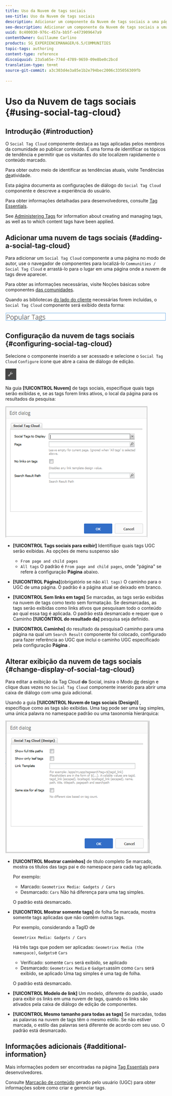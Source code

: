 ```yaml
---
title: Uso da Nuvem de tags sociais
seo-title: Uso da Nuvem de tags sociais
description: Adicionar um componente da Nuvem de tags sociais a uma página
seo-description: Adicionar um componente da Nuvem de tags sociais a uma página
uuid: 8c400030-976c-457a-bb5f-e473909647a9
contentOwner: Guillaume Carlino
products: SG_EXPERIENCEMANAGER/6.5/COMMUNITIES
topic-tags: authoring
content-type: reference
discoiquuid: 23a5a65e-774d-4789-9659-09e8be0c2bcd
translation-type: tm+mt
source-git-commit: a3c303d4e3a85e1b2e794bec2006c335056309fb

---
```



# Uso da Nuvem de tags sociais {#using-social-tag-cloud}

## Introdução {#introduction}

O `Social Tag Cloud` componente destaca as tags aplicadas pelos membros da comunidade ao publicar conteúdo. É uma forma de identificar os tópicos de tendência e permitir que os visitantes do site localizem rapidamente o conteúdo marcado.

Para obter outro meio de identificar as tendências atuais, visite Tendências [de](trends.md)atividade.

Esta página documenta as configurações de diálogo do `Social Tag Cloud` componente e descreve a experiência do usuário.

Para obter informações detalhadas para desenvolvedores, consulte [Tag Essentials](tag.md).

See [Administering Tags](../../help/sites-administering/tags.md) for information about creating and managing tags, as well as to which content tags have been applied.

## Adicionar uma nuvem de tags sociais {#adding-a-social-tag-cloud}

Para adicionar um `Social Tag Cloud` componente a uma página no modo de autor, use o navegador de componentes para localizá-lo `Communities / Social Tag Cloud` e arrastá-lo para o lugar em uma página onde a nuvem de tags deve aparecer.

Para obter as informações necessárias, visite Noções básicas sobre componentes [das comunidades](basics.md).

Quando as bibliotecas [do lado do cliente](tag.md#essentials-for-client-side) necessárias forem incluídas, o `Social Tag Cloud` componente será exibido desta forma:

![chlimage_1-303](assets/chlimage_1-303.png)

## Configuração da nuvem de tags sociais {#configuring-social-tag-cloud}

Selecione o componente inserido a ser acessado e selecione o `Social Tag Cloud` `Configure` ícone que abre a caixa de diálogo de edição.

![chlimage_1-304](assets/chlimage_1-304.png)

Na guia **[!UICONTROL Nuvem]** de tags sociais, especifique quais tags serão exibidas e, se as tags forem links ativos, o local da página para os resultados da pesquisa:

![chlimage_1-305](assets/chlimage_1-305.png)

* **[!UICONTROL Tags sociais para exibir]** Identifique quais tags UGC serão exibidas. As opções de menu suspenso são

   * `From page and child pages`
   * `All tags`
   O padrão é `From page and child pages`, onde &quot;página&quot; se refere à configuração **Página** abaixo.

* **[!UICONTROL Página]**(obrigatório se não `All tags)` O caminho para o UGC de uma página. O padrão é a página atual se deixado em branco.

* **[!UICONTROL Sem links em tags]** Se marcadas, as tags serão exibidas na nuvem de tags como texto sem formatação. Se desmarcadas, as tags serão exibidas como links ativos que pesquisam todo o conteúdo ao qual essa tag é aplicada. O padrão está desmarcado e requer que o Caminho **[!UICONTROL do resultado da]** pesquisa seja definido.

* **[!UICONTROL Caminho]** do resultado da pesquisaO caminho para uma página na qual um `Search Result` componente foi colocado, configurado para fazer referência ao UGC que inclui o caminho UGC especificado pela configuração **Página** .

## Alterar exibição da nuvem de tags sociais {#change-display-of-social-tag-cloud}

Para editar a exibição da Tag Cloud **do** Social, insira o Modo [de](../../help/sites-authoring/default-components-designmode.md) design e clique duas vezes no `Social Tag Cloud` componente inserido para abrir uma caixa de diálogo com uma guia adicional.

Usando a guia **[!UICONTROL Nuvem de tags sociais (Design)]** , especifique como as tags são exibidas. Uma tag pode ser uma tag simples, uma única palavra no namespace padrão ou uma taxonomia hierárquica:

![chlimage_1-306](assets/chlimage_1-306.png)

* **[!UICONTROL Mostrar caminhos]** de título completo Se marcado, mostra os títulos das tags pai e do namespace para cada tag aplicada.

   Por exemplo:

   * Marcado: `Geometrixx Media: Gadgets / Cars`
   * Desmarcado: `Cars`
   Não há diferença para uma tag simples.

   O padrão está desmarcado.

* **[!UICONTROL Mostrar somente tags]** de folha Se marcada, mostra somente tags aplicadas que não contêm outras tags.

   Por exemplo, considerando a TagID de

   `Geometrixx Media: Gadgets / Cars`

   Há três tags que podem ser aplicadas: `Geometrixx Media (the namespace)`, `Gadgets`e `Cars`

   * Verificado: somente `Cars` será exibido, se aplicado
   * Desmarcado: `Geometrixx Media` e `Gadgets`assim como `Cars` será exibido, se aplicado
   Uma tag simples é uma tag de folha.

   O padrão está desmarcado.

* **[!UICONTROL Modelo de link]** Um modelo, diferente do padrão, usado para exibir os links em uma nuvem de tags, quando os links são ativados pela caixa de diálogo de edição de componentes.

* **[!UICONTROL Mesmo tamanho para todas as tags]** Se marcadas, todas as palavras na nuvem de tags têm o mesmo estilo. Se não estiver marcada, o estilo das palavras será diferente de acordo com seu uso. O padrão está desmarcado.

## Informações adicionais {#additional-information}

Mais informações podem ser encontradas na página [Tag Essentials](tag.md) para desenvolvedores.

Consulte [Marcação de conteúdo](tag-ugc.md) gerado pelo usuário (UGC) para obter informações sobre como criar e gerenciar tags.
